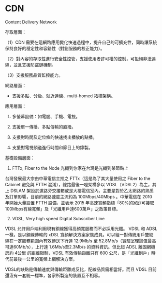 # CDN
Content Delivery Network

存取層面：

（1）CDN 需要在這網路應用變化快速過程中，提升自己的可擴充性，同時讓系統保持良好的穩定性和容錯性（對劉服務的校正能力）。

（2）對內容的存取性進行安全性控管，支援使用者許可權的控制，可拒絕非法連線，並且支援防盜鏈機制。

（3）支援服務品質監控能力。

網路層面：

* 支援多點、分級、就近連線、multi-homed 拓樸架構。

應用層面：

1. 多螢幕設備：如電腦、手機、電視。

2. 支援單一傳播、多點傳輸的直撥。

3. 支援對時間及定位條的快速找出播放的點播。

4. 支援對電視頻道進行時間和節目上的錄製。

基礎設備層面：

1. FTTx, Fiber to the Node 光纖到你家在台灣是光纖到某節點上

台灣發展最大宗由中華電信主推之 FTTx（這是為了其大量使用之 Fiber to the Cabinet 避免與 FTTH 混淆），線路最後一哩架構多以 VDSL（VDSL2）為主，其上 DSLAM 架設於道路旁交接箱或是大樓電信室內。主要是對於乙太網路的熟悉及訂單影響，目前的網路速度主流約為 100Mbps/40Mbps 。中華電信在 2010 年開始大量設置 FTTH 設備，並表示 2015 年高速寬頻指標「80%的家庭可接取100Mbps有線寬頻」及「光纖用戶達600萬戶」之政策目標。

2. VDSL, Very high speed Digital Subscriber Line

VDSL 允許用戶端利用現有銅線獲得高頻寬服務而不必採用光纖。 VDSL 和 ADSL 一樣，是以銅線傳輸的 xDSL 寬頻解決方案家族成員。可以經一對傳統用戶雙絞線在一定服務範圍內有效傳送下行達 12.9Mb/s 至 52.8Mb/s（實驗室理論值最高可達60Mb/s），上行達 1.6Mb/s至2.3Mb/s 的資料資訊。但比起 ADSL 離固網機房約 4公里 的距離限制，VDSL 有效傳輸距離只有 600 公尺，是「光纖到戶」時代前最後一公里的寬頻上網解決方案。

VDSL的缺點是傳輸速度與傳輸距離成反比，配線品質需相當好。而且 VDSL 目前還沒有一套統一標準，各家所製造的裝置互不相容。






